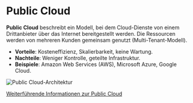 # Public Cloud

**Public Cloud** beschreibt ein Modell, bei dem Cloud-Dienste von einem Drittanbieter über das Internet bereitgestellt werden. Die Ressourcen werden von mehreren Kunden gemeinsam genutzt (Multi-Tenant-Modell).

- **Vorteile**: Kosteneffizienz, Skalierbarkeit, keine Wartung.
- **Nachteile**: Weniger Kontrolle, geteilte Infrastruktur.
- **Beispiele**: Amazon Web Services (AWS), Microsoft Azure, Google Cloud.

![Public Cloud-Architektur](https://www.occloud9.com/wp-content/uploads/2021/01/Public-Cloud.png)

[Weiterführende Informationen zur Public Cloud](https://de.wikipedia.org/wiki/Public_Cloud)

